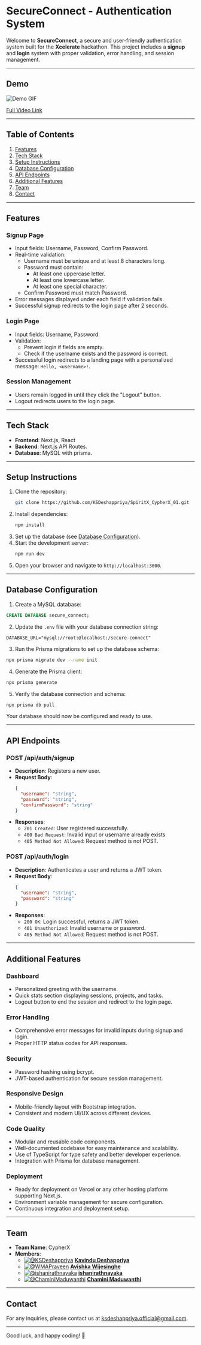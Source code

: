 # SecureConnect - Authentication System

Welcome to **SecureConnect**, a secure and user-friendly authentication system built for the **Xcelerate** hackathon. This project includes a **signup** and **login** system with proper validation, error handling, and session management.

---

## Demo
![Demo GIF](./demo.gif)

[Full Video Link](https://drive.google.com/file/d/1NNh3ah3pfPlNdLlSh-owM3lZOrFaOVk_/view?usp=sharing)

---

## Table of Contents
1. [Features](#features)
2. [Tech Stack](#tech-stack)
3. [Setup Instructions](#setup-instructions)
4. [Database Configuration](#database-configuration)
5. [API Endpoints](#api-endpoints)
6. [Additional Features](#additional-features)
7. [Team](#team)
8. [Contact](#contact)

---

## Features
### Signup Page
- Input fields: Username, Password, Confirm Password.
- Real-time validation:
  - Username must be unique and at least 8 characters long.
  - Password must contain:
    - At least one uppercase letter.
    - At least one lowercase letter.
    - At least one special character.
  - Confirm Password must match Password.
- Error messages displayed under each field if validation fails.
- Successful signup redirects to the login page after 2 seconds.

### Login Page
- Input fields: Username, Password.
- Validation:
  - Prevent login if fields are empty.
  - Check if the username exists and the password is correct.
- Successful login redirects to a landing page with a personalized message: `Hello, <username>!`.

### Session Management
- Users remain logged in until they click the "Logout" button.
- Logout redirects users to the login page.

---

## Tech Stack
- **Frontend**: Next.js, React
- **Backend**: Next.js API Routes.
- **Database**: MySQL with prisma.

---

## Setup Instructions
1. Clone the repository:
   ```bash
   git clone https://github.com/KSDeshappriya/SpiritX_CypherX_01.git
   ```
2. Install dependencies:
   ```bash
   npm install
   ```
3. Set up the database (see [Database Configuration](#database-configuration)).
4. Start the development server:
   ```bash
   npm run dev
   ```
5. Open your browser and navigate to `http://localhost:3000`.

---
## Database Configuration
1. Create a MySQL database:
  ```sql
  CREATE DATABASE secure_connect;
  ```

2. Update the `.env` file with your database connection string:
  ```properties
  DATABASE_URL="mysql://root:@localhost:/secure-connect"
  ```

3. Run the Prisma migrations to set up the database schema:
  ```bash
  npx prisma migrate dev --name init
  ```

4. Generate the Prisma client:
  ```bash
  npx prisma generate
  ```

5. Verify the database connection and schema:
  ```bash
  npx prisma db pull
  ```

Your database should now be configured and ready to use.

---

## API Endpoints
### POST /api/auth/signup
- **Description**: Registers a new user.
- **Request Body**:
  ```json
  {
    "username": "string",
    "password": "string",
    "confirmPassword": "string"
  }
  ```
- **Responses**:
  - `201 Created`: User registered successfully.
  - `400 Bad Request`: Invalid input or username already exists.
  - `405 Method Not Allowed`: Request method is not POST.

### POST /api/auth/login
- **Description**: Authenticates a user and returns a JWT token.
- **Request Body**:
  ```json
  {
    "username": "string",
    "password": "string"
  }
  ```
- **Responses**:
  - `200 OK`: Login successful, returns a JWT token.
  - `401 Unauthorized`: Invalid username or password.
  - `405 Method Not Allowed`: Request method is not POST.

---

## Additional Features
### Dashboard
- Personalized greeting with the username.
- Quick stats section displaying sessions, projects, and tasks.
- Logout button to end the session and redirect to the login page.

### Error Handling
- Comprehensive error messages for invalid inputs during signup and login.
- Proper HTTP status codes for API responses.

### Security
- Password hashing using bcrypt.
- JWT-based authentication for secure session management.

### Responsive Design
- Mobile-friendly layout with Bootstrap integration.
- Consistent and modern UI/UX across different devices.

### Code Quality
- Modular and reusable code components.
- Well-documented codebase for easy maintenance and scalability.
- Use of TypeScript for type safety and better developer experience.
- Integration with Prisma for database management.

### Deployment
- Ready for deployment on Vercel or any other hosting platform supporting Next.js.
- Environment variable management for secure configuration.
- Continuous integration and deployment setup.


---

## Team
- **Team Name**: CypherX
- **Members**:
  - [![@KSDeshappriya](https://avatars.githubusercontent.com/u/119614718?s=64&v=4)](https://github.com/KSDeshappriya)
    [**Kavindu Deshappriya**](https://github.com/KSDeshappriya)
  - [![@WMAPraveen](https://avatars.githubusercontent.com/u/121929801?s=64&v=4)](https://github.com/WMAPraveen)
    [**Avishka Wijesinghe**](https://github.com/WMAPraveen)
  - [![@ishanirathnayaka](https://avatars.githubusercontent.com/u/140578450?s=64&v=4)](https://github.com/ishanirathnayaka)
    [**ishanirathnayaka**](https://github.com/ishanirathnayaka)
  - [![@ChaminiMaduwanthi](https://avatars.githubusercontent.com/u/168179908?s=64&v=4)](https://github.com/ChaminiMaduwanthi)
    [**Chamini Maduwanthi**](https://github.com/ChaminiMaduwanthi)


---

## Contact
For any inquiries, please contact us at [ksdeshappriya.official@gmail.com](mailto:ksdeshappriya.official@gmail.com).

---

Good luck, and happy coding! 🚀